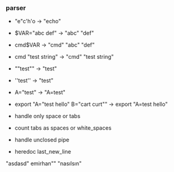 ### parser
- "e"c'h'o                               -> "echo"
- $VAR="abc def"                         -> "abc" "def"
- cmd$VAR                                -> "cmd" "abc" "def"
- cmd "test string"                      -> "cmd" "test string"
- ""test""                               -> "test"
- ''test''                               -> "test"
- A="test"                               -> "A=test"
- export "A="test hello" B="cart curt""  -> export "A=test hello"


- handle only space or tabs
- count tabs as spaces or white_spaces
- handle unclosed pipe
- heredoc last_new_line


"asdasd" emirhan"" "nasılsın"